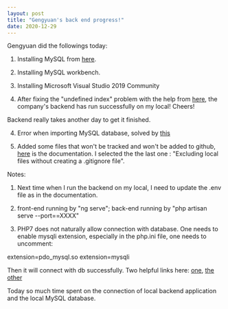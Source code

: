 ```yaml
---
layout: post
title: "Gengyuan's back end progress!"
date: 2020-12-29
---
```


Gengyuan did the followings today:

1) Installing MySQL from [here](https://dev.mysql.com/doc/refman/8.0/en/windows-installation.html).

2) Installing MySQL workbench.

2) Installing Microsoft Visual Studio 2019 Community

3) After fixing the "undefined index" problem with the help from [here](https://stackoverflow.com/questions/64620849/laravel-packagemanifest-php-line-131-undefined-index-name), the company's backend has run successfully on my local! Cheers!

Backend really takes another day to get it finished.

4) Error when importing MySQL database, solved by [this](https://stackoverflow.com/questions/20488311/error-1049-42000-unknown-database-localized-wordpress-database)

5) Added some files that won't be tracked and won't be added to github, [here](https://docs.github.com/en/free-pro-team@latest/github/using-git/ignoring-files) is the documentation. I selected the the last one : "Excluding local files without creating a .gitignore file".


Notes: 
1) Next time when I run the backend on my local, I need to update the .env file as in the documentation.

2) front-end running by "ng serve"; back-end running by "php artisan serve --port==XXXX"

3) PHP7 does not naturally allow connection with database. One needs to enable mysqli extension, especially in the php.ini file, one needs to uncomment:

extension=pdo_mysql.so
extension=mysqli

Then it will connect with db successfully. Two helpful links here: [one](https://stackoverflow.com/questions/42909397/laravel-5-4-on-php-7-0-pdo-exception-could-not-find-driver-mysql), [the other](https://laracasts.com/discuss/channels/laravel/could-not-find-driver-error-in-laravel-55)

Today so much time spent on the connection of local backend application and the local MySQL database. 